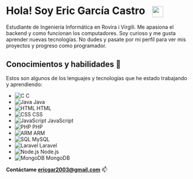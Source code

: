 # Hola! Soy Eric García Castro &nbsp; <a href="https://linkedin.com/in/eric-garcia-castro" target="blank"><img align="center" src="https://raw.githubusercontent.com/rahuldkjain/github-profile-readme-generator/master/src/images/icons/Social/linked-in-alt.svg" alt="eric-garcia-castro" height="30" width="30"/></a>

Estudiante de Ingeniería Informática en Rovira i Virgili. Me apasiona el backend y como funcionan los computadores. Soy curioso y me gusta aprender nuevas tecnologías.
No dudes y pasate por mi perfil para ver mis proyectos y progreso como programador.

## Conocimientos y habilidades 🌟

Estos son algunos de los lenguajes y tecnologías que he estado trabajando y aprendiendo:

- ![C](https://img.shields.io/badge/-C-00599C?style=flat&logo=c&logoColor=white) C
- ![Java](https://img.shields.io/badge/-Java-007396?style=flat&logo=java&logoColor=white) Java
- ![HTML](https://img.shields.io/badge/-HTML5-E34F26?style=flat&logo=html5&logoColor=white) HTML
- ![CSS](https://img.shields.io/badge/-CSS3-1572B6?style=flat&logo=css3&logoColor=white) CSS
- ![JavaScript](https://img.shields.io/badge/-JavaScript-F7DF1E?style=flat&logo=javascript&logoColor=black) JavaScript
- ![PHP](https://img.shields.io/badge/-PHP-777BB4?style=flat&logo=php&logoColor=white) PHP
- ![ARM](https://img.shields.io/badge/-ARM-A8B9CC?style=flat&logo=arm&logoColor=white) ARM
- ![SQL](https://img.shields.io/badge/-MySQL-4479A1?style=flat&logo=mysql&logoColor=white) MySQL
- ![Laravel](https://img.shields.io/badge/-Laravel-EA4C89?style=flat&logo=laravel&logoColor=white) Laravel
- ![Node.js](https://img.shields.io/badge/-Node.js-339933?style=flat&logo=node-dot-js&logoColor=white) Node.js
- ![MongoDB](https://img.shields.io/badge/-MongoDB-47A248?style=flat&logo=mongodb&logoColor=white) MongoDB

<b>Contáctame ericgar2003@gmail.com</b> 📫
